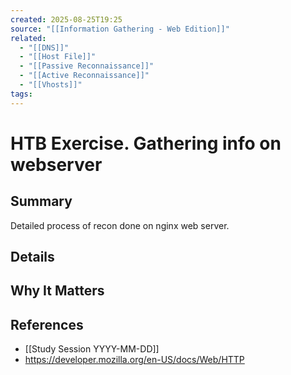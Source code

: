 ```yaml
---
created: 2025-08-25T19:25
source: "[[Information Gathering - Web Edition]]"
related: 
  - "[[DNS]]"
  - "[[Host File]]"
  - "[[Passive Reconnaissance]]"
  - "[[Active Reconnaissance]]"
  - "[[Vhosts]]"
tags:
---
```

# HTB Exercise. Gathering info on webserver

## Summary
Detailed process of recon done on nginx web server.

## Details
<!-- Commands, breakdowns, examples -->

## Why It Matters
<!-- Practical significance in cybersec context -->

## References
<!-- - This is a list of other notes, sites, or docs you cross-referenced to understand the concept better.
- Can be multiple, can be internal (`[[Other Note]]`) or external (`https://...`).
- It answers: “What else informed this note?”-->
- [[Study Session YYYY-MM-DD]]
-  https://developer.mozilla.org/en-US/docs/Web/HTTP
